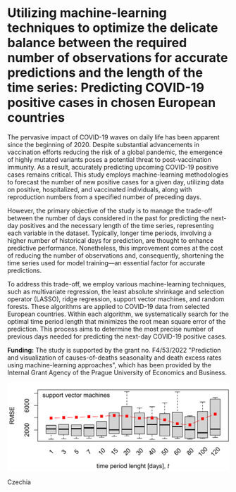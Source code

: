 # Utilizing machine-learning techniques to optimize the delicate balance between the required number of observations for accurate predictions and the length of the time series: Predicting COVID-19 positive cases in chosen European countries

The pervasive impact of COVID-19 waves on daily life has been apparent since the beginning of 2020. Despite substantial advancements in vaccination efforts reducing the risk of a global pandemic, the emergence of highly mutated variants poses a potential threat to post-vaccination immunity. As a result, accurately predicting upcoming COVID-19 positive cases remains critical. This study employs machine-learning methodologies to forecast the number of new positive cases for a given day, utilizing data on positive, hospitalized, and vaccinated individuals, along with reproduction numbers from a specified number of preceding days.

However, the primary objective of the study is to manage the trade-off between the number of days considered in the past for predicting the next-day positives and the necessary length of the time series, representing each variable in the dataset. Typically, longer time periods, involving a higher number of historical days for prediction, are thought to enhance predictive performance. Nonetheless, this improvement comes at the cost of reducing the number of observations and, consequently, shortening the time series used for model training—an essential factor for accurate predictions.

To address this trade-off, we employ various machine-learning techniques, such as multivariate regression, the least absolute shrinkage and selection operator (LASSO), ridge regression, support vector machines, and random forests. These algorithms are applied to COVID-19 data from selected European countries. Within each algorithm, we systematically search for the optimal time period length that minimizes the root mean square error of the prediction. This process aims to determine the most precise number of previous days needed for predicting the next-day COVID-19 positive cases.

<b>Funding:</b> The study is supported by the grant no. F4/53/2022 "Prediction and visualization of causes-of-deaths seasonality and death excess rates using machine-learning approaches", which has been provided by the Internal Grant Agency of the Prague University of Economics and Business.


<p align="center">
  <img src="https://raw.githubusercontent.com/LStepanek/prediction-of-covid-19-positives-in-selected-european-countries/main/outputs/svm_Czechia_rmse_for_various_t_k_%3D_10.png">
  <figcaption>Czechia</figcaption>
</p>
